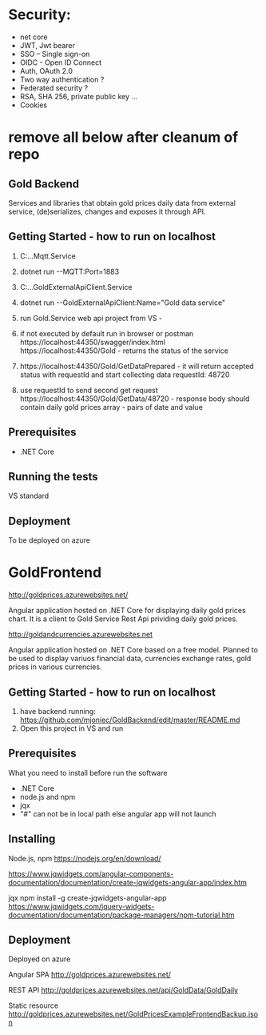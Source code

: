 # Security:

-	net core
-	JWT, Jwt bearer
-	SSO – Single sign-on
-	OIDC - Open ID Connect
-	Auth, OAuth 2.0
-	Two way authentication ?
-	Federated security ?
-	RSA, SHA 256, private public key ...
- Cookies

# remove all below after cleanum of repo

## Gold Backend 

Services and libraries that obtain gold prices daily data from external service, (de)serializes, changes and exposes it through API. 

## Getting Started - how to run on localhost

1. C:\...Mqtt.Service
2. dotnet run --MQTT:Port=1883
3. C:\...GoldExternalApiClient.Service
4. dotnet run --GoldExternalApiClient:Name="Gold data service"
5. run Gold.Service web api project from VS - 
6. if not executed by default run in browser or postman 
https://localhost:44350/swagger/index.html
https://localhost:44350/Gold - returns the status of the service

7. https://localhost:44350/Gold/GetDataPrepared - it will return accepted status with requestId and start collecting data
requestId: 48720

8. use requestId to send second get request https://localhost:44350/Gold/GetData/48720 - response body should contain daily gold prices array - pairs of date and value

## Prerequisites

- .NET Core


## Running the tests

VS standard


## Deployment

To be deployed on azure




# GoldFrontend

http://goldprices.azurewebsites.net/

Angular application hosted on .NET Core for displaying daily gold prices chart. It is a client to Gold Service Rest Api prividing daily gold prices. 

http://goldandcurrencies.azurewebsites.net

Angular application hosted on .NET Core based on a free model. Planned to be used to display variuos financial data, currencies exchange rates, gold prices in various currencies.  

## Getting Started - how to run on localhost

1. have backend running: https://github.com/mjoniec/GoldBackend/edit/master/README.md
2. Open this project in VS and run


## Prerequisites

What you need to install before run the software

- .NET Core
- node.js and npm
- jqx
- "#" can not be in local path else angular app will not launch


## Installing

Node.js, npm
https://nodejs.org/en/download/

https://www.jqwidgets.com/angular-components-documentation/documentation/create-jqwidgets-angular-app/index.htm

jqx
npm install -g create-jqwidgets-angular-app
https://www.jqwidgets.com/jquery-widgets-documentation/documentation/package-managers/npm-tutorial.htm


## Deployment
Deployed on azure

Angular SPA
http://goldprices.azurewebsites.net/

REST API
http://goldprices.azurewebsites.net/api/GoldData/GoldDaily

Static resource
http://goldprices.azurewebsites.net/GoldPricesExampleFrontendBackup.json

